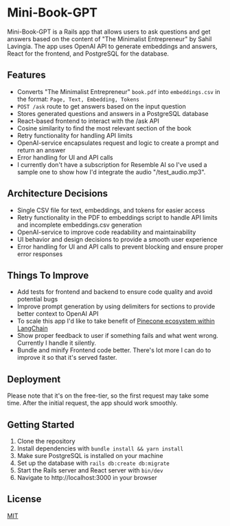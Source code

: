 # Mini-Book-GPT

Mini-Book-GPT is a Rails app that allows users to ask questions and get answers based on the content of "The Minimalist Entrepreneur" by Sahil Lavingia. The app uses OpenAI API to generate embeddings and answers, React for the frontend, and PostgreSQL for the database.

## Features

- Converts "The Minimalist Entrepreneur" `book.pdf` into `embeddings.csv` in the format: `Page, Text, Embedding, Tokens`
- `POST /ask` route to get answers based on the input question
- Stores generated questions and answers in a PostgreSQL database
- React-based frontend to interact with the /ask API
- Cosine similarity to find the most relevant section of the book
- Retry functionality for handling API limits
- OpenAI-service encapsulates request and logic to create a prompt and return an answer
- Error handling for UI and API calls
- I currently don't have a subscription for Resemble AI so I've used a sample one to show how I'd integrate the audio "/test_audio.mp3".

## Architecture Decisions

- Single CSV file for text, embeddings, and tokens for easier access
- Retry functionality in the PDF to embeddings script to handle API limits and incomplete embeddings.csv generation
- OpenAI-service to improve code readability and maintainability
- UI behavior and design decisions to provide a smooth user experience
- Error handling for UI and API calls to prevent blocking and ensure proper error responses

## Things To Improve

- Add tests for frontend and backend to ensure code quality and avoid potential bugs
- Improve prompt generation by using delimiters for sections to provide better context to OpenAI API
- To scale this app I'd like to take benefit of [Pinecone ecosystem within LangChain](https://python.langchain.com/en/latest/ecosystem/pinecone.html)
- Show proper feedback to user if something fails and what went wrong. Currently I handle it silently.
- Bundle and minify Frontend code better. There's lot more I can do to improve it so that it's served faster.


## Deployment

Please note that it's on the free-tier, so the first request may take some time. After the initial request, the app should work smoothly.

## Getting Started

1. Clone the repository
2. Install dependencies with `bundle install && yarn install`
3. Make sure PostgreSQL is installed on your machine
4. Set up the database with `rails db:create db:migrate`
5. Start the Rails server and React server with `bin/dev`
6. Navigate to http://localhost:3000 in your browser

## License

[MIT](https://choosealicense.com/licenses/mit/)
